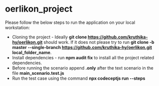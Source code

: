 # oerlikon_project
Please follow the below steps to run the application on your local workstation:
  - Cloning the project - Ideally **git clone https://github.com/kruthika-hy/oerlikon.git** should work. If it does not please try to run **git clone -b master --single-branch https://github.com/kruthika-hy/oerlikon.git local_folder_name**.
  - Install dependencies - run **npm audit fix** to install all the project related dependencies.
  - Before running the scenario append **.only** after the text scenario in the file **main_scenario.test.js**
  - Run the test case using the command **npx codeceptjs run --steps**
